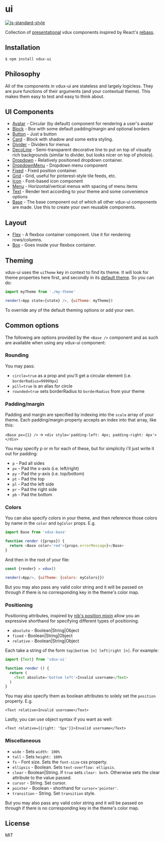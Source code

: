# ui

[![js-standard-style](https://img.shields.io/badge/code%20style-standard-brightgreen.svg?style=flat)](https://github.com/feross/standard)

Collection of [presentational](https://medium.com/@dan_abramov/smart-and-dumb-components-7ca2f9a7c7d0#.lb1ox895i) vdux components inspired by React's [rebass](https://github.com/jxnblk/rebass).

## Installation

    $ npm install vdux-ui

## Philosophy

All of the components in vdux-ui are stateless and largely logicless. They are pure functions of their arguments (and your contextual theme). This makes them easy to test and easy to think about.

## UI Components

  * [Avatar](https://github.com/vdux-components/ui/tree/master/docs/Avatar.md) - Circular (by default) component for rendering a user's avatar
  * [Block](https://github.com/vdux-components/ui/tree/master/docs/Block.md) - Box with some default padding/margin and optional borders
  * [Button](https://github.com/vdux-components/ui/tree/master/docs/Button.md) - Just a button
  * [Card](https://github.com/vdux-components/ui/tree/master/docs/Card.md) - Block with shadow and some extra styling.
  * [Divider](https://github.com/vdux-components/ui/tree/master/docs/Divider.md) - Dividers for menus
  * [DecoLine](https://github.com/vdux-components/ui/tree/master/docs/DecoLine.md) - Semi-transparent decorative line to put on top of visually rich backgrounds (similar to divider, but looks nicer on top of photos).
  * [Dropdown](https://github.com/vdux-components/ui/tree/master/docs/Dropdown.md) - Relatively positioned dropdown container.
  * [DropdownMenu](https://github.com/vdux-components/ui/tree/master/docs/DropdownMenu.md) - Dropdown menu component
  * [Fixed](https://github.com/vdux-components/ui/tree/master/docs/Fixed.md) - Fixed position container.
  * [Grid](https://github.com/vdux-components/ui/tree/master/docs/Grid.md) - Grid, useful for pinterest-style tile feeds, etc.
  * [Icon](https://github.com/vdux-components/ui/tree/master/docs/Icon.md) - Font-based icon component
  * [Menu](https://github.com/vdux-components/ui/tree/master/docs/Menu.md) - Horizontal/vertical menus with spacing of menu items
  * [Text](https://github.com/vdux-components/ui/tree/master/docs/Text.md) - Render text according to your theme and some convenience options
  * [Base](https://github.com/vdux-components/ui/tree/master/docs/Base.md) - The base component out of which all other vdux-ui components are made. Use this to create your own reusable components.

## Layout

  * [Flex](https://github.com/vdux-components/ui/tree/master/docs/Flex.md) - A flexbox container component. Use it for rendering rows/columns.
  * [Box](https://github.com/vdux-components/ui/tree/master/docs/Box.md) - Goes inside your flexbox container.

## Theming

vdux-ui uses the `uiTheme` key in context to find its theme. It will look for theme properties here first, and secondly in its [default theme](https://github.com/vdux-components/ui/tree/master/src/default-theme.js). So you can do:

```javascript
import myTheme from './my-theme'

render(<App state={state} />, {uiTheme: myTheme})
```

To override any of the default theming options or add your own.

## Common options

The following are options provided by the `<Base />` component and as such are available when using any vdux-ui component:

### Rounding

You may pass:

  * `circle=true` as a prop and you'll get a circular element (i.e. `borderRadius=99999px`)
  * `pill=true` is an alias for circle
  * `rounded=true` sets borderRadius to `borderRadius` from your theme

### Padding/margin

Padding and margin are specified by indexing into the `scale` array of your theme. Each padding/margin property accepts an index into that array, like this:

`<Base px={1} />` -> `<div style='padding-left: 4px; padding-right: 4px'></div>`

You may specify p or m for each of these, but for simplicity i'll just write it out for padding:

  * `p` - Pad all sides
  * `px` - Pad the x-axis (i.e. left/right)
  * `py` - Pad the y-axis (i.e. top/bottom)
  * `pt` - Pad the top
  * `pl` - Pad the left side
  * `pr` - Pad the right side
  * `pb` - Pad the bottom

### Colors

You can also specify colors in your theme, and then reference those colors by name in the `color` and `bgColor` props. E.g.

```javascript
import Base from 'vdux-base'

function render ({props}) {
  return <Base color='red'>{props.errorMessage}</Base>
}
```

And then in the root of your file:

```javascript
const {render} = vdux()

render(<App/>, {uiTheme: {colors: myColors}})
```

But you may also pass any valid color string and it will be passed on through if there is no corresponding key in the theme's color map.

### Positioning

Positioning attributes, inspired by [nib's position mixin](http://nibstyl.us/docs/#position) allow you an expressive shorthand for specifying different types of positioning.

  * `absolute` - Boolean|String|Object
  * `fixed` - Boolean|String|Object
  * `relative` - Boolean|String|Object

Each take a string of the form `top|bottom [n] left|right [n]`. For example:

```javascript
import {Text} from 'vdux-ui'

function render () {
  return (
    <Text absolute='bottom left'>Invalid username</Text>
  )
}
```

You may also specify them as boolean attributes to solely set the `position` property. E.g.

`<Text relative>Invalid username</Text>`

Lastly, you can use object syntax if you want as well:

`<Text relative={{right: '5px'}}>Invalid username</Text>`

### Miscellaneous

  * `wide` - Sets `width: 100%`
  * `tall` - Sets `height: 100%`
  * `fs` - Font size. Sets the `font-size` css property.
  * `ellipsis` - Boolean. Sets `text-overflow: ellipsis`.
  * `clear` - Boolean|String. If `true` sets `clear: both`. Otherwise sets the clear attribute to the value passed.
  * `cursor` - String. Set cursor.
  * `pointer` - Boolean - shorthand for `cursor='pointer'`.
  * `transition` - String. Set `transition` style.

But you may also pass any valid color string and it will be passed on through if there is no corresponding key in the theme's color map.

## License

MIT
